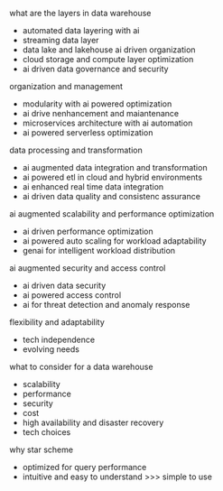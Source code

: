 what are the layers in data warehouse
- automated data layering with ai
- streaming data layer
- data lake and lakehouse ai driven organization
- cloud storage and compute layer optimization
- ai driven data governance and security

organization and management
- modularity with ai powered optimization
- ai drive nenhancement and maiantenance
- microservices architecture with ai automation
- ai powered serverless optimization

data processing and transformation
- ai augmented data integration and transformation
- ai powered etl in cloud and hybrid environments
- ai enhanced real time data integration
- ai driven data quality and consistenc assurance

ai augmented scalability and performance optimization
- ai driven performance optimization
- ai powered auto scaling for workload adaptability
- genai for intelligent workload distribution

ai augmented security and access control
- ai driven data security
- ai powered access control
- ai for threat detection and anomaly response

flexibility and adaptability
- tech independence
- evolving needs

what to consider for a data warehouse
- scalability
- performance
- security
- cost
- high availability and disaster recovery
- tech choices

why star scheme
- optimized for query performance
- intuitive and easy to understand >>> simple to use
